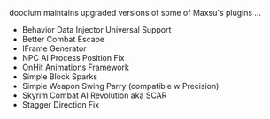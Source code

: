 
doodlum maintains upgraded versions of some of Maxsu's plugins ...

- Behavior Data Injector Universal Support
- Better Combat Escape
- IFrame Generator
- NPC AI Process Position Fix
- OnHit Animations Framework
- Simple Block Sparks
- Simple Weapon Swing Parry (compatible w Precision)
- Skyrim Combat AI Revolution aka SCAR
- Stagger Direction Fix
